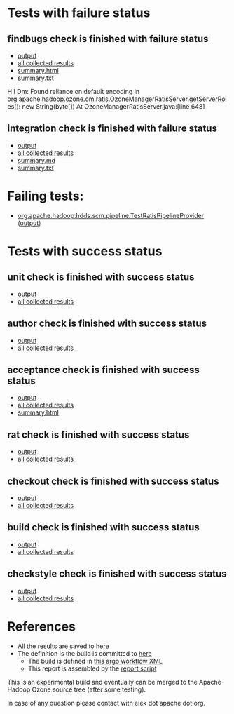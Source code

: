 # Tests with failure status

## findbugs check is finished with failure status

   * [output](https://raw.githubusercontent.com/elek/ozone-ci-q4/master/pr/pr-hdds-2240-m4xz4/findbugs/output.log)
   * [all collected results](https://github.com/elek/ozone-ci-q4/tree/master/pr/pr-hdds-2240-m4xz4/findbugs)
   * [summary.html](https://elek.github.io/ozone-ci-q4/pr/pr-hdds-2240-m4xz4/findbugs/summary.html)
   * [summary.txt](https://github.com/elek/ozone-ci-q4/tree/master/pr/pr-hdds-2240-m4xz4/findbugs/summary.txt)

H I Dm: Found reliance on default encoding in org.apache.hadoop.ozone.om.ratis.OzoneManagerRatisServer.getServerRoles(): new String(byte[])  At OzoneManagerRatisServer.java:[line 648]

## integration check is finished with failure status

   * [output](https://raw.githubusercontent.com/elek/ozone-ci-q4/master/pr/pr-hdds-2240-m4xz4/integration/output.log)
   * [all collected results](https://github.com/elek/ozone-ci-q4/tree/master/pr/pr-hdds-2240-m4xz4/integration)
   * [summary.md](https://github.com/elek/ozone-ci-q4/tree/master/pr/pr-hdds-2240-m4xz4/integration/summary.md)
   * [summary.txt](https://github.com/elek/ozone-ci-q4/tree/master/pr/pr-hdds-2240-m4xz4/integration/summary.txt)

# Failing tests: 

 * [org.apache.hadoop.hdds.scm.pipeline.TestRatisPipelineProvider](hadoop-ozone/integration-test/org.apache.hadoop.hdds.scm.pipeline.TestRatisPipelineProvider.txt) ([output](hadoop-ozone/integration-test/org.apache.hadoop.hdds.scm.pipeline.TestRatisPipelineProvider-output.txt))


# Tests with success status

## unit check is finished with success status

   * [output](https://raw.githubusercontent.com/elek/ozone-ci-q4/master/pr/pr-hdds-2240-m4xz4/unit/output.log)
   * [all collected results](https://github.com/elek/ozone-ci-q4/tree/master/pr/pr-hdds-2240-m4xz4/unit)


## author check is finished with success status

   * [output](https://raw.githubusercontent.com/elek/ozone-ci-q4/master/pr/pr-hdds-2240-m4xz4/author/output.log)
   * [all collected results](https://github.com/elek/ozone-ci-q4/tree/master/pr/pr-hdds-2240-m4xz4/author)


## acceptance check is finished with success status

   * [output](https://raw.githubusercontent.com/elek/ozone-ci-q4/master/pr/pr-hdds-2240-m4xz4/acceptance/output.log)
   * [all collected results](https://github.com/elek/ozone-ci-q4/tree/master/pr/pr-hdds-2240-m4xz4/acceptance)
   * [summary.html](https://elek.github.io/ozone-ci-q4/pr/pr-hdds-2240-m4xz4/acceptance/summary.html)


## rat check is finished with success status

   * [output](https://raw.githubusercontent.com/elek/ozone-ci-q4/master/pr/pr-hdds-2240-m4xz4/rat/output.log)
   * [all collected results](https://github.com/elek/ozone-ci-q4/tree/master/pr/pr-hdds-2240-m4xz4/rat)


## checkout check is finished with success status

   * [output](https://raw.githubusercontent.com/elek/ozone-ci-q4/master/pr/pr-hdds-2240-m4xz4/checkout/output.log)
   * [all collected results](https://github.com/elek/ozone-ci-q4/tree/master/pr/pr-hdds-2240-m4xz4/checkout)


## build check is finished with success status

   * [output](https://raw.githubusercontent.com/elek/ozone-ci-q4/master/pr/pr-hdds-2240-m4xz4/build/output.log)
   * [all collected results](https://github.com/elek/ozone-ci-q4/tree/master/pr/pr-hdds-2240-m4xz4/build)


## checkstyle check is finished with success status

   * [output](https://raw.githubusercontent.com/elek/ozone-ci-q4/master/pr/pr-hdds-2240-m4xz4/checkstyle/output.log)
   * [all collected results](https://github.com/elek/ozone-ci-q4/tree/master/pr/pr-hdds-2240-m4xz4/checkstyle)




# References

 * All the results are saved to [here](https://github.com/elek/ozone-ci-q4/tree/master/pr/pr-hdds-2240-m4xz4/)
 * The definition is the build is committed to [here](https://github.com/elek/argo-ozone)
    * The build is defined in [this argo workflow XML](https://github.com/elek/argo-ozone/blob/master/ozone-build.yaml)
    * This report is assembled by the [report script](https://github.com/elek/argo-ozone/blob/master/scripts/report.sh)

This is an experimental build and eventually can be merged to the Apache Hadoop Ozone source tree (after some testing).

In case of any question please contact with elek dot apache dot org.

